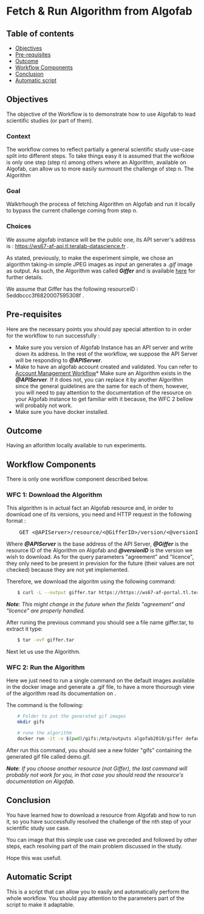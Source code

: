
# Fetch & Run Algorithm from Algofab  

## Table of contents

* [Objectives](#)
* [Pre-requisites](#)
* [Outcome](#)
* [Workflow Components](#)
* [Conclusion](#)
* [Automatic script](#)

## Objectives

The objective of the Workflow is to demonstrate how to use Algofab to lead scientific studies (or part of them).

### Context

The workflow comes to reflect partially a general scientific study use-case split into different steps. To take things easy it is assumed that the wofklow is only one step (step n) among others where an Algorithm, available on Algofab, can allow us to more easily surmount the challenge of step n. The Algorithm 

### Goal

Walktrhough the process of fetching Algorithm on Algofab and run it locally to bypass the current challenge coming from step n.    

### Choices

We assume algofab instance will be the public one, its API server's address is : https://ws67-af-api.tl.teralab-datascience.fr .


As stated, previously, to make the experiment simple, we chose an algorithm taking-in simple JPEG images as input an generates a _.gif_ image as output. As such, the Algorithm was called _**Giffer**_ and is available [here](https://ws67-af-portal.tl.teralab-datascience.fr) for further details.

We assume that Giffer has the following  resourceID : 5eddbccc3f6820007595308f .

## Pre-requisites

Here are the necessary points you should pay special attention to in order for the workflow to run successfully :

* Make sure you version of Algofab Instance has an API server and write down its address. In the rest of the workflow, we suppose the API Server will be responding to **_@APIServer_**.
* Make to have an algofab account created and validated. You can refer to [Account Management Workflow](../account_management/workflow.md)* Make sure an Algorithm exists in the **_@APIServer_**. If it does not, you can replace it by another Algorithm since the general guidelines are the same for each of them, however, you will need to pay attention to the documentation of the resource on your Algofab instance to get familiar with it because, the WFC 2 bellow will probably not work. 
* Make sure you have docker installed.

## Outcome

Having an alforithm locally available to run experiments.


## Workflow Components

There is only one workflow component described below.

### WFC 1: Download the Algorithm

This algorithm is in actual fact an Algofab resource and, in order to download one of its versions, you need and HTTP request in the following format :

<pre>
	GET <@APIServer>/resource/<@GifferID>/version/<@versionID>/download?agreement=agreementVersion&licence=licenceVersion
</pre>

Where _**@APIServer**_ is the base address of the API Server, _**@Giffer**_ is the resource ID of the Algorithm on Algofab and _**@versionID**_ is the version we wish to download. As for the query parameters "agreement" and "licence", they only need to be present in prevision for the future (their values are not checked) because they are not yet implemented.

Therefore, we download the algoritm using the following command:

```bash
	$ curl -L --output giffer.tar https://https://ws67-af-portal.tl.teralab-datascience.fr/resource/5eddbccc3f6820007595308f/version/5ecbd0069e260407edd6ebd1/download?agreement&licence
```

_**Note**: This might change in the future when the fields "agreement" and "licence" are properly handled._

After runing the previous command you should see a file name giffer.tar, to extract it type:

```bash
	$ tar -xvf giffer.tar
```

Next let us use the Algorithm.

### WFC 2: Run the Algorithm

Here we just need to run a single command on the default images available in the docker image and generate a .gif file, to have a more thourough view of the algorithm read its documentation on .

The command is the following: 

```bash
	# Folder to put the generated gif images
	mkdir gifs

	# rune the algorithm
	docker run -it -v $(pwd)/gifs:/mtp/outputs algofab2018/giffer defaults demo.gif
```

After run this command, you should see a new folder "gifs" containing the generated gif file called demo.gif.

_**Note**: If you choose another resource (not Giffer), the last command will probably not work for you, in that case you should read the resource's documentation on Algofab._

## Conclusion

You have learned how to download a resource from Algofab and how to run it, so you have successfully resolved the challenge of the nth step of your scientific study use case. 

You can image that this simple use case we preceded and followed by other steps, each resolving part of the main problem discussed in the study. 

Hope this was usefull.

## Automatic Script

This is a script that can allow you to easily and automatically perform the whole workflow. 
You should pay attention to the parameters part of the script to make it adaptable.

```bash

```